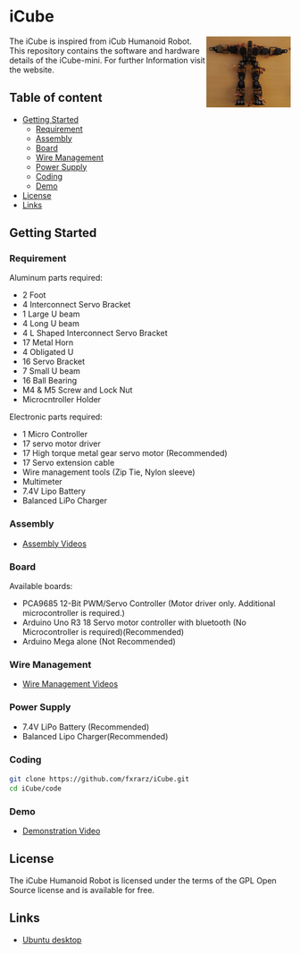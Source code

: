 # iCube
<img src="Assets/assembly/Humanoid.jpg" align="right" height="30%" width="30%" />
The iCube is inspired from iCub Humanoid Robot. This repository contains the software and hardware details of the iCube-mini. For further Information visit the website.


## Table of content

- [Getting Started](#getting-started)
    - [Requirement](#requirement)
    - [Assembly](#assembly)
    - [Board](#board)
    - [Wire Management](#wire-management)
    - [Power Supply](#power-supply)
    - [Coding](#coding)
    - [Demo](#demo)
- [License](#license)
- [Links](#links)

## Getting Started
### Requirement
Aluminum parts required:
  - 2 Foot
  - 4 Interconnect Servo Bracket
  - 1 Large U beam
  - 4 Long U beam
  - 4 L Shaped Interconnect Servo Bracket
  - 17 Metal Horn
  - 4 Obligated U
  - 16 Servo Bracket
  - 7 Small U beam
  - 16 Ball Bearing
  - M4 & M5 Screw and Lock Nut
  - Microcntroller Holder
  
Electronic parts required:
  - 1 Micro Controller
  - 17 servo motor driver
  - 17 High torque metal gear servo motor (Recommended)
  - 17 Servo extension cable
  - Wire management tools (Zip Tie, Nylon sleeve)
  - Multimeter
  - 7.4V Lipo Battery
  - Balanced LiPo Charger
  
### Assembly
* [Assembly Videos](https://ubuntu.com/download/desktop)
  
### Board
Available boards:
  - PCA9685 12-Bit PWM/Servo Controller (Motor driver only. Additional microcontroller is required.)
  - Arduino Uno R3 18 Servo motor controller with bluetooth (No Microcontroller is required)(Recommended)
  - Arduino Mega alone (Not Recommended)

### Wire Management
* [Wire Management Videos](https://www.youtube.com/embed/UsmOGdB1qRQ)

### Power Supply
  - 7.4V LiPo Battery (Recommended)
  - Balanced Lipo Charger(Recommended)
  
### Coding
```bash
git clone https://github.com/fxrarz/iCube.git
cd iCube/code
```
### Demo
* [Demonstration Video](https://www.youtube.com/embed/UsmOGdB1qRQ)

## License
The iCube Humanoid Robot is licensed under the terms of the GPL Open Source
license and is available for free.

## Links
* [Ubuntu desktop](https://ubuntu.com/download/desktop)
